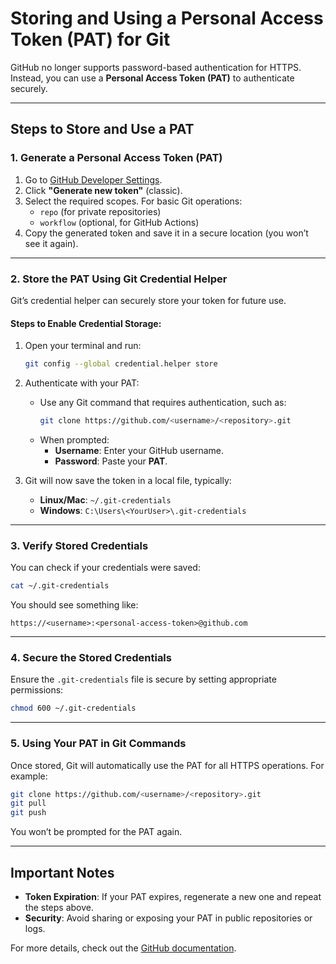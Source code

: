 
# **Storing and Using a Personal Access Token (PAT) for Git**

GitHub no longer supports password-based authentication for HTTPS. Instead, you can use a **Personal Access Token (PAT)** to authenticate securely.

---

## **Steps to Store and Use a PAT**

### **1. Generate a Personal Access Token (PAT)**
1. Go to [GitHub Developer Settings](https://github.com/settings/tokens).
2. Click **"Generate new token"** (classic).
3. Select the required scopes. For basic Git operations:
   - `repo` (for private repositories)
   - `workflow` (optional, for GitHub Actions)
4. Copy the generated token and save it in a secure location (you won’t see it again).

---

### **2. Store the PAT Using Git Credential Helper**
Git’s credential helper can securely store your token for future use.

#### **Steps to Enable Credential Storage:**
1. Open your terminal and run:
   ```bash
   git config --global credential.helper store
   ```

2. Authenticate with your PAT:
   - Use any Git command that requires authentication, such as:
     ```bash
     git clone https://github.com/<username>/<repository>.git
     ```
   - When prompted:
     - **Username**: Enter your GitHub username.
     - **Password**: Paste your **PAT**.

3. Git will now save the token in a local file, typically:
   - **Linux/Mac**: `~/.git-credentials`
   - **Windows**: `C:\Users\<YourUser>\.git-credentials`

---

### **3. Verify Stored Credentials**
You can check if your credentials were saved:
```bash
cat ~/.git-credentials
```

You should see something like:
```
https://<username>:<personal-access-token>@github.com
```

---

### **4. Secure the Stored Credentials**
Ensure the `.git-credentials` file is secure by setting appropriate permissions:
```bash
chmod 600 ~/.git-credentials
```

---

### **5. Using Your PAT in Git Commands**
Once stored, Git will automatically use the PAT for all HTTPS operations. For example:
```bash
git clone https://github.com/<username>/<repository>.git
git pull
git push
```

You won’t be prompted for the PAT again.

---

## **Important Notes**
- **Token Expiration**: If your PAT expires, regenerate a new one and repeat the steps above.
- **Security**: Avoid sharing or exposing your PAT in public repositories or logs.

For more details, check out the [GitHub documentation](https://docs.github.com/en/authentication).
